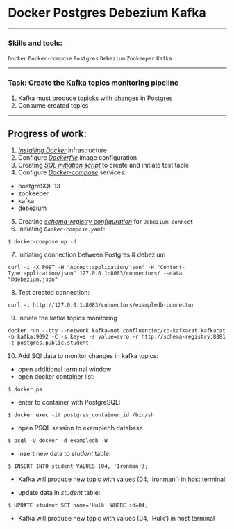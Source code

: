 # Docker Postgres Debezium Kafka

---
### Skills and tools:
`Docker` `Docker-compose` `Postgres` `Debezium` `Zookeeper` `Kafka`

---
### Task: Create the Kafka topics monitoring pipeline

1. Kafka must produce topicks with changes in Postgres 
2. Consume created topics

---
## Progress of work:

1. [*Installing Docker*][1] infrastructure
2. Configure [*Dockerfile*][2] image configuration
3. Creating [*SQL initiation script*][3] to create and initiate test table
4. Configure [*Docker-compose*][4] services:
 * postgreSQL 13
 * zookeeper
 * kafka
 * debezium
5. Creating [*schema-registry configuration*][5] for `Debezium connect`
6. Initiating *`Docker-compose.yaml`*:

```shell
$ docker-compose up -d
```
7. Initiating connection between Postgres & debezium

```shell
curl -i -X POST -H "Accept:application/json" -H "Content-Type:application/json" 127.0.0.1:8083/connectors/ --data "@debezium.json"
```
8. Test created connection:

```shell
curl -i http://127.0.0.1:8083/connectors/exampledb-connector
```

9. Initiate the kafka topics monitoring

```shell
docker run --tty --network kafka-net confluentinc/cp-kafkacat kafkacat -b kafka:9092 -C -s key=s -s value=avro -r http://schema-registry:8081 -t postgres.public.student
```

10. Add SQl data to monitor changes in kafka topics:
 * open additional terminal window
 * open docker container list:

```shell
$ docker ps
```

 * enter to container with PostgreSQL:


```shell
$ docker exec -it postgres_container_id /bin/sh
```

 * open PSQL session to exempledb database

```shell
$ psql -U docker -d exampledb -W
```

 * insert new data to *student* table:

```shell
$ INSERT INTO student VALUES (04, 'Ironman');
```
 * Kafka will produce new topic with values (04, 'Ironman') in host terminal

 * update data in *student* table:

```shell
$ UPDATE student SET name='Hulk' WHERE id=04;
```
 * Kafka will produce new topic with values (04, 'Hulk') in host terminal


[1]:https://docs.docker.com/engine/install/ubuntu/
[2]:https://github.com/Amboss/Postgres_Debezium_Kafka/blob/master/Dockerfile
[3]:https://github.com/Amboss/Postgres_Debezium_Kafka/blob/master/db/init.sql
[4]:https://github.com/Amboss/Postgres_Debezium_Kafka/blob/master/docker-compose.yaml
[5]:https://github.com/Amboss/Postgres_Debezium_Kafka/blob/master/debezium.json
